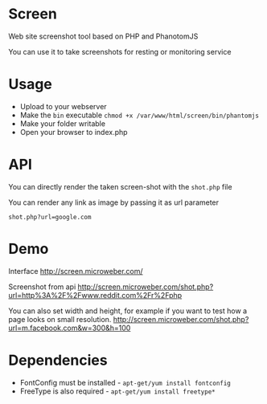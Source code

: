 Screen
======

Web site screenshot tool based on PHP and PhanotomJS

You can use it to take screenshots for resting or monitoring service

Usage
======

* Upload to your webserver 
* Make the `bin` executable `chmod +x /var/www/html/screen/bin/phantomjs`
* Make your folder writable
* Open your browser to index.php


API
=====

You can directly render the taken screen-shot with the `shot.php` file

You can render any link as image by passing it as url parameter

`shot.php?url=google.com`

Demo
====
Interface http://screen.microweber.com/

Screenshot from api http://screen.microweber.com/shot.php?url=http%3A%2F%2Fwww.reddit.com%2Fr%2Fphp

You can also set width and height, for example if you want to test how a page looks on small resolution. 
http://screen.microweber.com/shot.php?url=m.facebook.com&w=300&h=100





Dependencies
=====
 * FontConfig must be installed -  `apt-get/yum install fontconfig`
 * FreeType is also required - `apt-get/yum install freetype*`



 